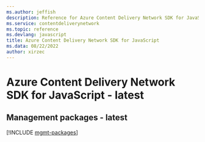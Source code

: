 ```yaml
---
ms.author: jeffish
description: Reference for Azure Content Delivery Network SDK for JavaScript
ms.service: contentdeliverynetwork
ms.topic: reference
ms.devlang: javascript
title: Azure Content Delivery Network SDK for JavaScript
ms.data: 08/22/2022
author: xirzec
---
```

# Azure Content Delivery Network SDK for JavaScript - latest

## Management packages - latest
[!INCLUDE [mgmt-packages](content-delivery-network-mgmt-index.md)]